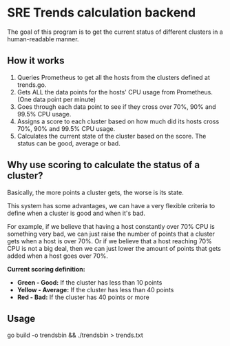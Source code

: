 # SRE Trends calculation backend

The goal of this program is to get the current status of different clusters in a human-readable manner.

## How it works

1. Queries Prometheus to get all the hosts from the clusters defined at trends.go.
2. Gets ALL the data points for the hosts' CPU usage from Prometheus. (One data point per minute)
3. Goes through each data point to see if they cross over 70%, 90% and 99.5% CPU usage.
4. Assigns a score to each cluster based on how much did its hosts cross 70%, 90% and 99.5% CPU usage.
5. Calculates the current state of the cluster based on the score. The status can be good, average or bad.

## Why use scoring to calculate the status of a cluster?

Basically, the more points a cluster gets, the worse is its state.

This system has some advantages, we can have a very flexible criteria to define when a cluster is good and when it's bad. 

For example, if we believe that having a host constantly over 70% CPU is something very bad, we can just raise the number of points that a cluster gets when a host is over 70%. Or if we believe that a host reaching 70% CPU is not a big deal, then we can just lower the amount of points that gets added when a host goes over 70%.

**Current scoring definition:**
* **Green - Good:** If the cluster has less than 10 points
* **Yellow - Average:** If the cluster has less than 40 points
* **Red - Bad:** If the cluster has 40 points or more

## Usage

go build -o trendsbin && ./trendsbin > trends.txt